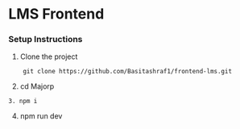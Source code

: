 # LMS Frontend
### Setup Instructions

1. Clone the project

```
    git clone https://github.com/Basitashraf1/frontend-lms.git

```
2. cd Majorp

```
3. npm i

```
4. npm run dev

```